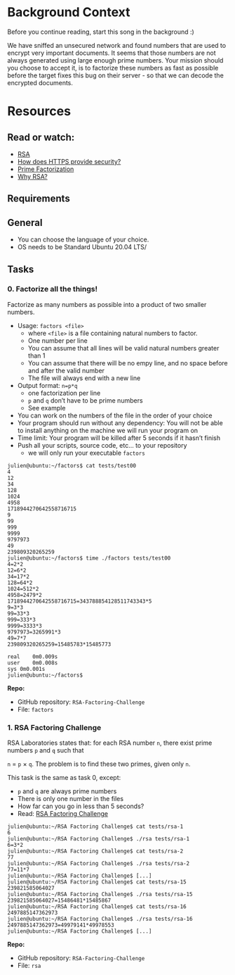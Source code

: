 # Background Context

Before you continue reading, start this song in the background :)

We have sniffed an unsecured network and found numbers that are used to encrypt very important documents. It seems that those numbers are not always generated using large enough prime numbers. Your mission should you choose to accept it, is to factorize these numbers as fast as possible before the target fixes this bug on their server - so that we can decode the encrypted documents.

# Resources

## Read or watch:
- [RSA](https://intranet.alxswe.com/rltoken/VvijGiyWnPt8LDZjICgl1w)
- [How does HTTPS provide security?](https://intranet.alxswe.com/rltoken/vNd9XWDEu1mgexyIGDMaXQ)
- [Prime Factorization](https://intranet.alxswe.com/rltoken/kYixcru2uFRtLzb29NjiHg)
- [Why RSA?](https://intranet.alxswe.com/rltoken/JM9Zrnja-XCQwm5kEzr_xA)

## Requirements

## General
- You can choose the language of your choice.
- OS needs to be Standard Ubuntu 20.04 LTS/

## Tasks

### 0. Factorize all the things!

Factorize as many numbers as possible into a product of two smaller numbers.

- Usage: `factors <file>`
    - where `<file>` is a file containing natural numbers to factor.
    - One number per line
    - You can assume that all lines will be valid natural numbers greater than 1
    - You can assume that there will be no empy line, and no space before and after the valid number
    - The file will always end with a new line
- Output format: `n=p*q`
    - one factorization per line
    - `p` and `q` don’t have to be prime numbers
    - See example
- You can work on the numbers of the file in the order of your choice
- Your program should run without any dependency: You will not be able to install anything on the machine we will run your program on
- Time limit: Your program will be killed after 5 seconds if it hasn’t finish
- Push all your scripts, source code, etc… to your repository
    - we will only run your executable `factors`


```shell
julien@ubuntu:~/factors$ cat tests/test00
4
12
34
128
1024
4958
1718944270642558716715
9
99
999
9999
9797973
49
239809320265259
julien@ubuntu:~/factors$ time ./factors tests/test00
4=2*2
12=6*2
34=17*2
128=64*2
1024=512*2
4958=2479*2
1718944270642558716715=343788854128511743343*5
9=3*3
99=33*3
999=333*3
9999=3333*3
9797973=3265991*3
49=7*7
239809320265259=15485783*15485773

real    0m0.009s
user    0m0.008s
sys 0m0.001s
julien@ubuntu:~/factors$
```

**Repo:**
- GitHub repository: `RSA-Factoring-Challenge`
- File: `factors`

### 1. RSA Factoring Challenge

RSA Laboratories states that: for each RSA number `n`, there exist prime numbers `p` and `q` such that

`n` = `p` × `q`. The problem is to find these two primes, given only `n`.

This task is the same as task 0, except:
- `p` and `q` are always prime numbers
- There is only one number in the files
- How far can you go in less than 5 seconds?
- Read: [RSA Factoring Challenge](https://intranet.alxswe.com/rltoken/Cn9Lq_kKNpNx4dmvFMuwgQ)

```shell
julien@ubuntu:~/RSA Factoring Challenge$ cat tests/rsa-1
6
julien@ubuntu:~/RSA Factoring Challenge$ ./rsa tests/rsa-1
6=3*2
julien@ubuntu:~/RSA Factoring Challenge$ cat tests/rsa-2
77
julien@ubuntu:~/RSA Factoring Challenge$ ./rsa tests/rsa-2
77=11*7
julien@ubuntu:~/RSA Factoring Challenge$ [...]
julien@ubuntu:~/RSA Factoring Challenge$ cat tests/rsa-15
239821585064027
julien@ubuntu:~/RSA Factoring Challenge$ ./rsa tests/rsa-15
239821585064027=15486481*15485867
julien@ubuntu:~/RSA Factoring Challenge$ cat tests/rsa-16
2497885147362973
julien@ubuntu:~/RSA Factoring Challenge$ ./rsa tests/rsa-16
2497885147362973=49979141*49978553
julien@ubuntu:~/RSA Factoring Challenge$ [...]
```

**Repo:**
- GitHub repository: `RSA-Factoring-Challenge`
- File: `rsa`
